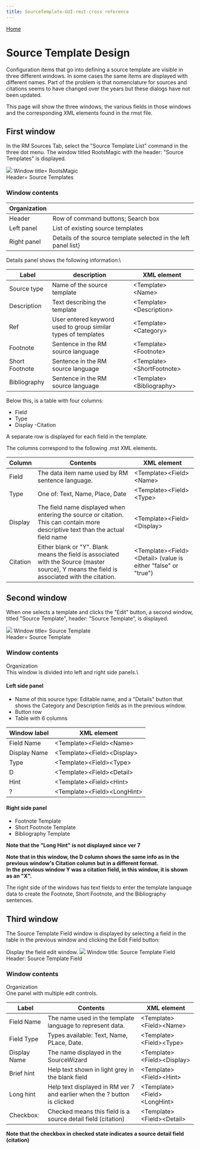 ```yaml
---
title: SourceTemplate-GUI-rmst-cross reference
---
```


[Home](https://richardotter.github.io)

# Source Template Design

Configuration items that go into defining a source template are visible in three different windows. In some cases the same items are displayed with different names. Part of the problem is that nomenclature for sources and citations seems to have changed over the years but these dialogs have not been updated.

This page will show the three windows, the various fields in those windows and the corresponding XML elements found in the rmst file.

## First window

In the RM Sources Tab, select the "Source Template List" command in the three dot menu. The window titled RootsMagic with the header: "Source Templates" is displayed.

![](SrcT-Overview.png)
Window title= RootsMagic\
Header= Source Templates

### Window contents
| Organization |  |
|--|--|
|Header |Row of command buttons; Search box|
|Left panel| List of existing source templates|
|Right panel|  Details of the source template selected in the left panel list}

Details panel shows the following information:\

| Label          | description                                                   | XML element                 |
| -------------- | ------------------------------------------------------------- | --------------------------- |
| Source type    | Name of the source template                                   | \<Template>\<Name>          |
| Description    | Text describing the template                                  | \<Template>\<Description>   |
| Ref            | User entered keyword used to group similar types of templates | \<Template>\<Category>      |
| Footnote       | Sentence in the RM source language                            | \<Template>\<Footnote>      |
| Short Footnote | Sentence in the RM source language                            | \<Template>\<ShortFootnote> |
| Bibliography   | Sentence in the RM source language                            | \<Template>\<Bibliography>  |

Below this, is a table with four columns:

- Field
- Type
- Display
-Citation

A separate row is displayed for each field in the template.

The columns correspond to the following .mst XML elements.

| Column   | Contents                                                                                                                                     | XML element                                                        |
| -------- | -------------------------------------------------------------------------------------------------------------------------------------------- | ------------------------------------------------------------------ |
| Field    | The data item name used by RM sentence language.                                                                                             | \<Template>\<Field>\<Name>                                         |
| Type     | One of: Text, Name, Place, Date                                                                                                              | \<Template>\<Field>\<Type>                                         |
| Display  | The field name displayed when entering the source or citation. This can contain more descriptive text than the actual field name             | \<Template>\<Field>\<Display>                                      |
| Citation | Either blank or "Y". Blank means the field is associated with the Source (master source), Y means the field is associated with the citation. | \<Template>\<Field>\<Detail>   (value is either "false" or "true") |

## Second window

When one selects a template and clicks the "Edit" button, a second window, titled "Source Template", header: "Source Template", is displayed.

![](SrcT-template_edit_window.png)
Window title= Source Template\
Header= Source Template

### Window contents

Organization\
This window is divided into left and right side panels.\

#### Left side panel

- Name of this source type:  Editable name, and a "Details" button that shows the Category and Description fields as in the previous window.
- Button row
- Table with 6 columns

| Window label | XML element                    |
| ------------ | ------------------------------ |
| Field Name   | \<Template>\<Field>\<Name>     |
| Display Name | \<Template>\<Field>\<Display>  |
| Type         | \<Template>\<Field>\<Type>     |
| D            | \<Template>\<Field>\<Detail>   |
| Hint         | \<Template>\<Field>\<Hint>     |
| ?            | \<Template>\<Field>\<LongHint> |

#### Right side panel

- Footnote Template
- Short Footnote Template
- Bibliography Template



**Note that the "Long Hint" is not displayed since ver 7**

**Note that in this window, the D column shows the same info as in the previous window's Citation column but in a different format.**\
**In the previous window Y was a citation field, in this window, it is shown as an "X".**

The right side of the windows has text fields to enter the template language data to create the Footnote, Short Footnote, and the Bibliography sentences.

## Third window

The Source Template Field window is displayed by selecting a field in the table in the previous window and clicking the Edit Field button:

Display the field edit window.
![](SrcT-field_edit_window.png)
Window title: Source Template Field\
Header: Source Template Field

### Window contents

Organization\
One panel with multiple edit controls.

| Label        | Contents                                                                  | XML element                    |
| ------------ | ------------------------------------------------------------------------- | ------------------------------ |
| Field Name   | The name used in the template language to represent data.                 | \<Template>\<Field>\<Name>     |
| Field Type   | Types available: Text, Name, PLace, Date.                                 | \<Template>\<Field>\<Type>     |
| Display Name | The name displayed in the SourceWizard                                    | \<Template>\<Field>\<Display>  |
| Brief hint   | Help text shown in light grey in the blank field                          | \<Template>\<Field>\<Hint>     |
| Long hint    | Help text displayed in RM ver 7 and earlier when the ? button  is clicked | \<Template>\<Field>\<LongHint> |
| Checkbox:    | Checked means this field is a source detail field  (citation)             | \<Template>\<Field>\<Detail>   |

**Note that the checkbox in checked state indicates a source detail field  (citation)**
